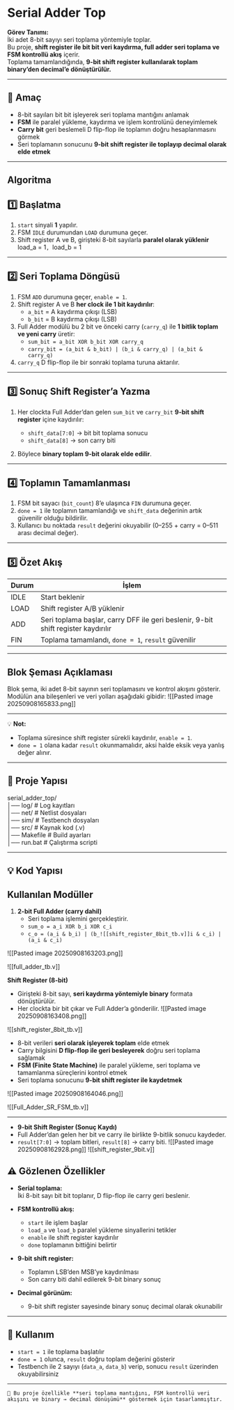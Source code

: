 # **Serial Adder Top**

**Görev Tanımı:**  
İki adet 8-bit sayıyı seri toplama yöntemiyle toplar.  
Bu proje, **shift register ile bit bit veri kaydırma, full adder seri toplama ve FSM kontrollü akış** içerir.  
Toplama tamamlandığında, **9-bit shift register kullanılarak toplam binary’den decimal’e dönüştürülür.**

---

## 🎯 **Amaç**

- 8-bit sayıları bit bit işleyerek seri toplama mantığını anlamak
- **FSM** ile paralel yükleme, kaydırma ve işlem kontrolünü deneyimlemek
- **Carry bit** geri beslemeli D flip-flop ile toplamın doğru hesaplanmasını görmek
- Seri toplamanın sonucunu **9-bit shift register ile toplayıp decimal olarak elde etmek**

---
## **Algoritma**

## 1️⃣ Başlatma

1. `start` sinyali **1** yapılır.
2. FSM `IDLE` durumundan `LOAD` durumuna geçer.
3. Shift register A ve B, girişteki 8-bit sayılarla **paralel olarak yüklenir** load_a = 1`, `load_b = 1

---

## 2️⃣ Seri Toplama Döngüsü

1. FSM `ADD` durumuna geçer, `enable = 1`.
2. Shift register A ve B **her clock ile 1 bit kaydırılır**:
    - `a_bit` = A kaydırma çıkışı (LSB)
    - `b_bit` = B kaydırma çıkışı (LSB)
3. Full Adder modülü bu 2 bit ve önceki carry (`carry_q`) ile **1 bitlik toplam ve yeni carry** üretir:
    - `sum_bit = a_bit XOR b_bit XOR carry_q`
    - `carry_bit = (a_bit & b_bit) | (b_i & carry_q) | (a_bit & carry_q)`
4. `carry_q` D flip-flop ile bir sonraki toplama turuna aktarılır.
    

---

## 3️⃣ Sonuç Shift Register’a Yazma

1. Her clockta Full Adder’dan gelen `sum_bit` ve `carry_bit` **9-bit shift register** içine kaydırılır:
    
    - `shift_data[7:0]` → bit bit toplama sonucu
    - `shift_data[8]` → son carry biti
    
2. Böylece **binary toplam 9-bit olarak elde edilir**.
    

---

## 4️⃣ Toplamın Tamamlanması

1. FSM bit sayacı (`bit_count`) 8’e ulaşınca `FIN` durumuna geçer.
2. `done = 1` ile toplamın tamamlandığı ve `shift_data` değerinin artık güvenilir olduğu bildirilir.
3. Kullanıcı bu noktada `result` değerini okuyabilir (0–255 + carry = 0–511 arası decimal değer).
    

---

## 5️⃣ Özet Akış

| Durum | İşlem                                                                             |
| ----- | --------------------------------------------------------------------------------- |
| IDLE  | Start beklenir                                                                    |
| LOAD  | Shift register A/B yüklenir                                                       |
| ADD   | Seri toplama başlar, carry DFF ile geri beslenir, 9-bit shift register kaydırılır |
| FIN   | Toplama tamamlandı, `done = 1`, `result` güvenilir                                |


---

## **Blok Şeması Açıklaması**

Blok şema, iki adet 8-bit sayının seri toplamasını ve kontrol akışını gösterir. Modülün ana bileşenleri ve veri yolları aşağıdaki gibidir:
![[Pasted image 20250908165833.png]]

---


💡 **Not:**

- Toplama süresince shift register sürekli kaydırılır, `enable = 1`.
- `done = 1` olana kadar `result` okunmamalıdır, aksi halde eksik veya yanlış değer alınır.

---

## 📂 Proje Yapısı

serial_adder_top/  
│── log/ # Log kayıtları  
│── net/ # Netlist dosyaları  
│── sim/ # Testbench dosyaları  
│── src/ # Kaynak kod (.v)  
│── Makefile # Build ayarları  
│── run.bat # Çalıştırma scripti

---

## 💡 Kod Yapısı

## Kullanılan Modüller

1. **2-bit Full Adder (carry dahil)**
    - Seri toplama işlemini gerçekleştirir.
    - `sum_o = a_i XOR b_i XOR c_i`
    - `c_o = (a_i & b_i) | (b_![[shift_register_8bit_tb.v]]i & c_i) | (a_i & c_i)`

![[Pasted image 20250908163203.png]]

![[full_adder_tb.v]]

**Shift Register (8-bit)**

- Girişteki 8-bit sayı, **seri kaydırma yöntemiyle binary** formata dönüştürülür.
- Her clockta bir bit çıkar ve Full Adder’a gönderilir.
![[Pasted image 20250908163408.png]]

![[shift_register_8bit_tb.v]]


- 8-bit verileri **seri olarak işleyerek toplam** elde etmek
- Carry bilgisini **D flip-flop ile geri besleyerek** doğru seri toplama sağlamak
- **FSM (Finite State Machine)** ile paralel yükleme, seri toplama ve tamamlanma süreçlerini kontrol etmek
- Seri toplama sonucunu **9-bit shift register ile kaydetmek**

![[Pasted image 20250908164046.png]]

![[Full_Adder_SR_FSM_tb.v]]

---

- **9-bit Shift Register (Sonuç Kaydı)**
- Full Adder’dan gelen her bit ve carry ile birlikte 9-bitlik sonucu kaydeder.
- `result[7:0]` → toplam bitleri, `result[8]` → carry biti.
![[Pasted image 20250908162928.png]]
![[shift_register_9bit.v]]

## ⚠️ Gözlenen Özellikler

- **Serial toplama:**  
    İki 8-bit sayı bit bit toplanır, D flip-flop ile carry geri beslenir.
    
- **FSM kontrollü akış:**
    
    - `start` ile işlem başlar
    - `load_a` ve `load_b` paralel yükleme sinyallerini tetikler
    - `enable` ile shift register kaydırılır
    - `done` toplamanın bittiğini belirtir
    
- **9-bit shift register:**
    
    - Toplamın LSB’den MSB’ye kaydırılması
    - Son carry biti dahil edilerek 9-bit binary sonuç
    
- **Decimal görünüm:**
    
    - 9-bit shift register sayesinde binary sonuç decimal olarak okunabilir

---

## 🔧 Kullanım

- `start = 1` ile toplama başlatılır
- `done = 1` olunca, `result` doğru toplam değerini gösterir
- Testbench ile 2 sayıyı (`data_a`, `data_b`) verip, sonucu `result` üzerinden okuyabilirsiniz

---

	📌 Bu proje özellikle **seri toplama mantığını, FSM kontrollü veri akışını ve binary → decimal dönüşümü** göstermek için tasarlanmıştır.












